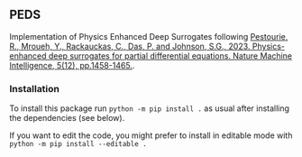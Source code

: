 ## PEDS
Implementation of Physics Enhanced Deep Surrogates following [Pestourie, R., Mroueh, Y., Rackauckas, C., Das, P. and Johnson, S.G., 2023. Physics-enhanced deep surrogates for partial differential equations. Nature Machine Intelligence, 5(12), pp.1458-1465.](https://www.nature.com/articles/s42256-023-00761-y).

### Installation
To install this package run 
```python -m pip install .```
as usual after installing the dependencies (see below).

If you want to edit the code, you might prefer to install in editable mode with
```python -m pip install --editable .```
